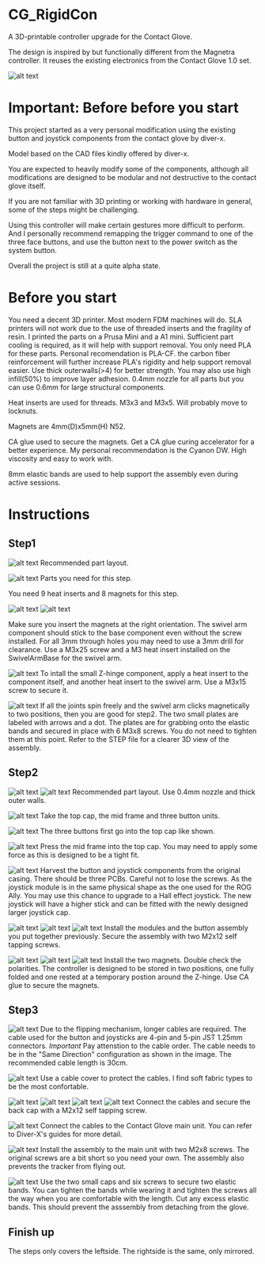 # CG_RigidCon
A 3D-printable controller upgrade for the Contact Glove.

The design is inspired by but functionally different from the Magnetra controller. It reuses the existing electronics from the Contact Glove 1.0 set. 

![alt text](https://github.com/CucumberWorks/CG_RigidCon/blob/main/img/GA6rscxaEAA5TjX.jpeg)

# Important: Before before you start
This project started as a very personal modification using the existing button and joystick components from the contact glove by diver-x.

Model based on the CAD files kindly offered by diver-x.

You are expected to heavily modify some of the components, although all modifications are designed to be modular and not destructive to the contact glove itself.

If you are not familiar with 3D printing or working with hardware in general, some of the steps might be challenging.

Using this controller will make certain gestures more difficult to perform. And I personally recommend remapping the trigger command to one of the three face buttons, and use the button next to the power switch as the system button.

Overall the project is still at a quite alpha state. 

# Before you start
You need a decent 3D printer. Most modern FDM machines will do. SLA printers will not work due to the use of threaded inserts and the fragility of resin. I printed the parts on a Prusa Mini and a A1 mini. Sufficient part cooling is required, as it will help with support removal. You only need PLA for these parts. Personal recomendation is PLA-CF. the carbon fiber reinforcement will further increase PLA's rigidity and help support removal easier. Use thick outerwalls(>4) for better strength. You may also use high infill(50%) to improve layer adhesion. 0.4mm nozzle for all parts but you can use 0.6mm for large structural components.

Heat inserts are used for threads. M3x3 and M3x5. Will probably move to locknuts.

Magnets are 4mm(D)x5mm(H) N52.

CA glue used to secure the magnets. Get a CA glue curing accelerator for a better experience. My personal recommendation is the Cyanon DW. High viscosity and easy to work with.

8mm elastic bands are used to help support the assembly even during active sessions.

# Instructions
## Step1
![alt text](https://github.com/CucumberWorks/CG_RigidCon/blob/main/img/instruction/base/2103165752.png)
Recommended part layout.

![alt text](https://github.com/CucumberWorks/CG_RigidCon/blob/main/img/instruction/base/IMG_7847.HEIC)
Parts you need for this step.

You need 9 heat inserts and 8 magnets for this step.

![alt text](https://github.com/CucumberWorks/CG_RigidCon/blob/main/img/instruction/base/IMG_7849.HEIC)
![alt text](https://github.com/CucumberWorks/CG_RigidCon/blob/main/img/instruction/base/IMG_7850.HEIC)

Make sure you insert the magnets at the right orientation. The swivel arm component should stick to the base component even without the screw installed.
For all 3mm through holes you may need to use a 3mm drill for clearance.
Use a M3x25 screw and a M3 heat insert installed on the SwivelArmBase for the swivel arm.

![alt text](https://github.com/CucumberWorks/CG_RigidCon/blob/main/img/instruction/base/IMG_7855.HEIC)
To intall the small Z-hinge component, apply a heat insert to the component itself, and another heat insert to the swivel arm. Use a M3x15 screw to secure it.

![alt text](https://github.com/CucumberWorks/CG_RigidCon/blob/main/img/instruction/base/IMG_7857.HEIC)
If all the joints spin freely and the swivel arm clicks magnetically to two positions, then you are good for step2. The two small plates are labeled with arrows and a dot. The plates are for grabbing onto the elastic bands and secured in place with 6 M3x8 screws. You do not need to tighten them at this point. Refer to the STEP file for a clearer 3D view of the assembly. 

## Step2
![alt text](https://github.com/CucumberWorks/CG_RigidCon/blob/main/img/instruction/controller/1077298468.png)
![alt text](https://github.com/CucumberWorks/CG_RigidCon/blob/main/img/instruction/controller/224728256.png)
Recommended part layout.
Use 0.4mm nozzle and thick outer walls.

![alt text](https://github.com/CucumberWorks/CG_RigidCon/blob/main/img/instruction/controller/IMG_7878.HEIC)
Take the top cap, the mid frame and three button units.

![alt text](https://github.com/CucumberWorks/CG_RigidCon/blob/main/img/instruction/controller/IMG_7879.HEIC)
The three buttons first go into the top cap like shown.

![alt text](https://github.com/CucumberWorks/CG_RigidCon/blob/main/img/instruction/controller/IMG_7880.HEIC)
Press the mid frame into the top cap. You may need to apply some force as this is designed to be a tight fit.

![alt text](https://github.com/CucumberWorks/CG_RigidCon/blob/main/img/instruction/controller/IMG_7881.HEIC)
Harvest the button and joystick components from the original casing. There should be three PCBs. Careful not to lose the screws.
As the joystick module is in the same physical shape as the one used for the ROG Ally. You may use this chance to upgrade to a Hall effect joystick. The new joystick will have a higher stick and can be fitted with the newly designed larger joystick cap.

![alt text](https://github.com/CucumberWorks/CG_RigidCon/blob/main/img/instruction/controller/IMG_7882.HEIC)
![alt text](https://github.com/CucumberWorks/CG_RigidCon/blob/main/img/instruction/controller/IMG_7883.HEIC)
![alt text](https://github.com/CucumberWorks/CG_RigidCon/blob/main/img/instruction/controller/IMG_7885.HEIC)
Install the modules and the button assembly you put together previously. Secure the assembly with two M2x12 self tapping screws.

![alt text](https://github.com/CucumberWorks/CG_RigidCon/blob/main/img/instruction/controller/IMG_7886.HEIC)
![alt text](https://github.com/CucumberWorks/CG_RigidCon/blob/main/img/instruction/controller/IMG_7887.HEIC)
![alt text](https://github.com/CucumberWorks/CG_RigidCon/blob/main/img/instruction/controller/IMG_7888.HEIC)
Install the two magnets. Double check the polarities. The controller is designed to be stored in two positions, one fully folded and one rested at a temporary postion around the Z-hinge.
Use CA glue to secure the magnets.

## Step3
![alt text](https://github.com/CucumberWorks/CG_RigidCon/blob/main/img/instruction/controller/IMG_7889.HEIC)
Due to the flipping mechanism, longer cables are required. The cable used for the button and joysticks are 4-pin and 5-pin JST 1.25mm connectors.
*Important* Pay attenstion to the cable order. The cable needs to be in the "Same Direction" configuration as shown in the image.
The recommended cable length is 30cm.

![alt text](https://github.com/CucumberWorks/CG_RigidCon/blob/main/img/instruction/controller/IMG_7890.HEIC)
Use a cable cover to protect the cables. I find soft fabric types to be the most confortable.

![alt text](https://github.com/CucumberWorks/CG_RigidCon/blob/main/img/instruction/controller/IMG_7891.HEIC)
![alt text](https://github.com/CucumberWorks/CG_RigidCon/blob/main/img/instruction/controller/IMG_7892.HEIC)
![alt text](https://github.com/CucumberWorks/CG_RigidCon/blob/main/img/instruction/controller/IMG_7893.HEIC)
![alt text](https://github.com/CucumberWorks/CG_RigidCon/blob/main/img/instruction/controller/IMG_7894.HEIC)
Connect the cables and secure the back cap with a M2x12 self tapping screw.

![alt text](https://github.com/CucumberWorks/CG_RigidCon/blob/main/img/instruction/controller/IMG_7895.HEIC)
Connect the cables to the Contact Glove main unit. You can refer to Diver-X's guides for more detail.

![alt text](https://github.com/CucumberWorks/CG_RigidCon/blob/main/img/instruction/controller/IMG_7896.HEIC)
Install the assembly to the main unit with two M2x8 screws. The original screws are a bit short so you need your own.
The assembly also prevents the tracker from flying out.

![alt text](https://github.com/CucumberWorks/CG_RigidCon/blob/main/img/instruction/controller/IMG_7897.HEIC)
Use the two small caps and six screws to secure two elastic bands. You can tighten the bands while wearing it and tighten the screws all the way when you are comfortable with the length. Cut any excess elastic bands. This should prevent the asssembly from detaching from the glove.

## Finish up
The steps only covers the leftside. The rightside is the same, only mirrored.
